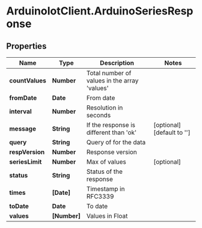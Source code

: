 # ArduinoIotClient.ArduinoSeriesResponse

## Properties

Name | Type | Description | Notes
------------ | ------------- | ------------- | -------------
**countValues** | **Number** | Total number of values in the array &#39;values&#39; | 
**fromDate** | **Date** | From date | 
**interval** | **Number** | Resolution in seconds | 
**message** | **String** | If the response is different than &#39;ok&#39; | [optional] [default to &#39;&#39;]
**query** | **String** | Query of for the data | 
**respVersion** | **Number** | Response version | 
**seriesLimit** | **Number** | Max of values | [optional] 
**status** | **String** | Status of the response | 
**times** | **[Date]** | Timestamp in RFC3339 | 
**toDate** | **Date** | To date | 
**values** | **[Number]** | Values in Float | 


